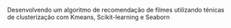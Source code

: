 Desenvolvendo um algoritmo de recomendação de filmes utilizando ténicas de clusterização com Kmeans, Scikit-learning e Seaborn
